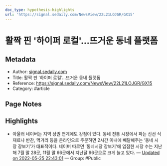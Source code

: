 ```yaml
---
doc_type: hypothesis-highlights
url: 'https://signal.sedaily.com/NewsView/22L21LOJGR/GX15'
---
```


# 활짝 핀 '하이퍼 로컬'…뜨거운 동네 플랫폼

## Metadata
- Author: [signal.sedaily.com]()
- Title: 활짝 핀 '하이퍼 로컬'…뜨거운 동네 플랫폼
- Reference: https://signal.sedaily.com/NewsView/22L21LOJGR/GX15
- Category: #article

## Page Notes
## Highlights
- 아울러 네이버는 지역 상권 연계에도 강점이 있다. 동네 전통 시장에서 파는 신선 식재료나 반찬, 먹거리 등을 온라인으로 주문하면 2시간 이내에 배달해주는 ‘동네 시장 장보기’가 대표적이다. 네이버 따르면 ‘동네시장 장보기’에 입점한 시장 수는 지난해 7월 말 28곳, 11월 말 66곳에서 지난달 96곳으로 크게 늘고 있다. — [Updated on 2022-05-25 22:43:01](https://hyp.is/mDzzCtwwEeyto-v6_2ZidA/signal.sedaily.com/NewsView/22L21LOJGR/GX15) — Group: #Public



